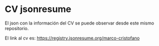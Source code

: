 # CV jsonresume

El json con la información del CV se puede observar desde este mismo repositorio.

El link al cv es: https://registry.jsonresume.org/marco-cristofano
